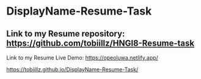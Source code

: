 # DisplayName-Resume-Task

Link to my Resume repository: https://github.com/tobiillz/HNGI8-Resume-task
-------------------------------------------------------------------------------------
Link to my Resume Live Demo: https://opeoluwa.netlify.app/

https://tobiillz.github.io/DisplayName-Resume-Task/
